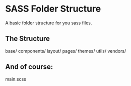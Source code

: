# SASS Folder Structure

A basic folder structure for you sass files.

## The Structure

  base/
  components/
  layout/
  pages/
  themes/
  utils/
  vendors/

## And of course:

  main.scss
